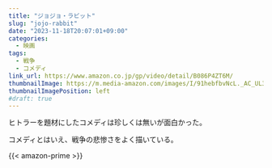 ```yaml
---
title: "ジョジョ・ラビット"
slug: "jojo-rabbit"
date: "2023-11-18T20:07:01+09:00"
categories:
  - 映画
tags:
  - 戦争
  - コメディ
link_url: https://www.amazon.co.jp/gp/video/detail/B086P4ZT6M/
thumbnailImage: https://m.media-amazon.com/images/I/91hebfbvNcL._AC_UL320_.jpg
thumbnailImagePosition: left
#draft: true
---
```

ヒトラーを題材にしたコメディは珍しくは無いが面白かった。
<!--more-->
コメディとはいえ、戦争の悲惨さをよく描いている。

{{< amazon-prime >}}
